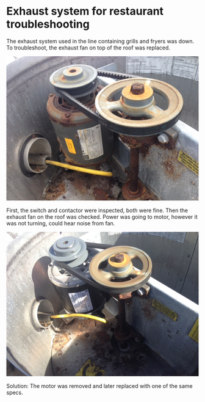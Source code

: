 # Exhaust system for restaurant troubleshooting
The exhaust system used in the line containing grills and fryers 
was down. To troubleshoot, the exhaust fan on top of the roof 
was replaced.

![alt text](https://github.com/Grecopintoanguita/Work-Projects/blob/master/images/ExhaustOldMotor.JPG "Old motor not working")


First, the switch and contactor were inspected, both were fine.
Then the exhaust fan on the roof was checked. Power was going to
motor, however it was not turning, could hear noise from fan.

![alt text](https://github.com/Grecopintoanguita/Work-Projects/blob/master/images/ExhaustNewMotor.JPG "Motor replaced")

Solution:
The motor was removed and later replaced with one of the same specs.
